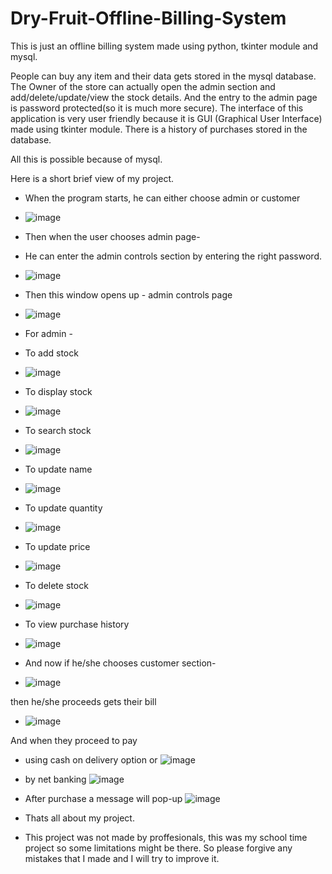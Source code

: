 # Dry-Fruit-Offline-Billing-System
This is just an offline billing system made using python, tkinter module and mysql.

People can buy any item and their data gets stored in the mysql database.
The Owner of the store can actually open the admin section and add/delete/update/view the stock details. And the entry to the admin page is password protected(so it is much more secure).
The interface of this application is very user friendly because it is GUI (Graphical User Interface) made using tkinter module.
There is a history of purchases stored in the database.

All this is possible because of mysql.

Here is a short brief view of my project.

- When the program starts, he can either choose admin or customer
- ![image](https://user-images.githubusercontent.com/91713896/141603456-61e4d361-5059-449a-bab8-1182afb5bbf3.png)

- Then when the user chooses admin page-
- He can enter the admin controls section by entering the right password.
- ![image](https://user-images.githubusercontent.com/91713896/141604606-88a007fd-a5bb-40a0-9a9b-a9d44211d9f6.png)

- Then this window opens up - admin controls page
- ![image](https://user-images.githubusercontent.com/91713896/141604719-db7c512d-c0f0-4570-9553-5d411e909e9d.png)

- For admin - 
- To add stock
- ![image](https://user-images.githubusercontent.com/91713896/141604761-9737777c-6d35-4c0c-9ddb-b3697d8d3aa9.png)

- To display stock
- ![image](https://user-images.githubusercontent.com/91713896/141604794-68855abd-b793-457d-bdd3-80fa437e570b.png)

- To search stock
- ![image](https://user-images.githubusercontent.com/91713896/141604807-a8d4a318-3472-44fd-bf88-ee38a228bd4d.png)

- To update name
- ![image](https://user-images.githubusercontent.com/91713896/141604839-e110a059-5ccb-4be4-bd6c-180398248a4e.png)

- To update quantity
- ![image](https://user-images.githubusercontent.com/91713896/141604872-f83b0b70-793e-4787-a89e-077d1573e357.png)

- To update price
- ![image](https://user-images.githubusercontent.com/91713896/141604884-dfe130d0-a9ba-46a0-a6e1-2d61b23c2b56.png)

- To delete stock
- ![image](https://user-images.githubusercontent.com/91713896/141604895-78d4cb19-d33f-4b41-8865-dcbc4318bba3.png)

- To view purchase history
- ![image](https://user-images.githubusercontent.com/91713896/141604924-5d9b132b-4100-4df3-b5e4-d93cb6686cdb.png)

- And now if he/she chooses customer section-

- ![image](https://user-images.githubusercontent.com/91713896/141604965-6ef70e50-119e-4ad1-ad61-855299d4873b.png)

then he/she proceeds gets their bill

- ![image](https://user-images.githubusercontent.com/91713896/141604988-0ef0f764-7012-436a-b708-31685a65fe4f.png)

And when they proceed to pay

- using cash on delivery option or
![image](https://user-images.githubusercontent.com/91713896/141605083-83c9155d-6f61-4c51-b256-224ffb112e75.png)

- by net banking
![image](https://user-images.githubusercontent.com/91713896/141605121-4b98127b-e567-46e6-bc1a-033c4d9e3ae6.png)

- After purchase a message will pop-up
![image](https://user-images.githubusercontent.com/91713896/141605145-324b3366-c196-4e14-9764-4467180e5458.png)

- Thats all about my project.

- This project was not made by proffesionals, this was my school time project so some limitations might be there. So please forgive any mistakes that I made and I will try to improve it.
